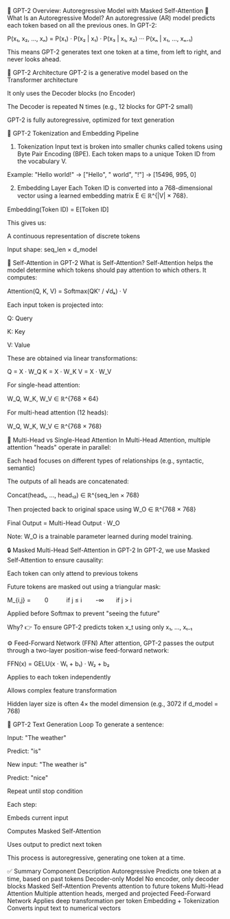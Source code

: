 📘 GPT-2 Overview: Autoregressive Model with Masked Self-Attention
🧠 What Is an Autoregressive Model?
An autoregressive (AR) model predicts each token based on all the previous ones. In GPT-2:

P(x₁, x₂, ..., xₙ) = P(x₁) · P(x₂ | x₁) · P(x₃ | x₁, x₂) ··· P(xₙ | x₁, ..., xₙ₋₁)

This means GPT-2 generates text one token at a time, from left to right, and never looks ahead.

🤖 GPT-2 Architecture
GPT-2 is a generative model based on the Transformer architecture

It only uses the Decoder blocks (no Encoder)

The Decoder is repeated N times (e.g., 12 blocks for GPT-2 small)

GPT-2 is fully autoregressive, optimized for text generation

🔄 GPT-2 Tokenization and Embedding Pipeline
1. Tokenization
Input text is broken into smaller chunks called tokens using Byte Pair Encoding (BPE). Each token maps to a unique Token ID from the vocabulary V.

Example:
"Hello world!" → ["Hello", " world", "!"] → [15496, 995, 0]

2. Embedding Layer
Each Token ID is converted into a 768-dimensional vector using a learned embedding matrix E ∈ ℝ^{|V| × 768}.

Embedding(Token ID) = E[Token ID]

This gives us:

A continuous representation of discrete tokens

Input shape: seq_len × d_model

🧠 Self-Attention in GPT-2
What is Self-Attention?
Self-Attention helps the model determine which tokens should pay attention to which others. It computes:

Attention(Q, K, V) = Softmax(QKᵀ / √dₖ) · V

Each input token is projected into:

Q: Query

K: Key

V: Value

These are obtained via linear transformations:

Q = X · W_Q
K = X · W_K
V = X · W_V

For single-head attention:

W_Q, W_K, W_V ∈ ℝ^{768 × 64}

For multi-head attention (12 heads):

W_Q, W_K, W_V ∈ ℝ^{768 × 768}

🧩 Multi-Head vs Single-Head Attention
In Multi-Head Attention, multiple attention "heads" operate in parallel:

Each head focuses on different types of relationships (e.g., syntactic, semantic)

The outputs of all heads are concatenated:

Concat(head₁, ..., head₁₂) ∈ ℝ^{seq_len × 768}

Then projected back to original space using W_O ∈ ℝ^{768 × 768}

Final Output = Multi-Head Output · W_O

Note: W_O is a trainable parameter learned during model training.

🔒 Masked Multi-Head Self-Attention in GPT-2
In GPT-2, we use Masked Self-Attention to ensure causality:

Each token can only attend to previous tokens

Future tokens are masked out using a triangular mask:

M_{i,j} =
  0   if j ≤ i
  -∞  if j > i

Applied before Softmax to prevent "seeing the future"

Why?
👉 To ensure GPT-2 predicts token x_t using only x₁, ..., xₜ₋₁

⚙️ Feed-Forward Network (FFN)
After attention, GPT-2 passes the output through a two-layer position-wise feed-forward network:

FFN(x) = GELU(x · W₁ + b₁) · W₂ + b₂

Applies to each token independently

Allows complex feature transformation

Hidden layer size is often 4× the model dimension (e.g., 3072 if d_model = 768)

🔁 GPT-2 Text Generation Loop
To generate a sentence:

Input: "The weather"

Predict: "is"

New input: "The weather is"

Predict: "nice"

Repeat until stop condition

Each step:

Embeds current input

Computes Masked Self-Attention

Uses output to predict next token

This process is autoregressive, generating one token at a time.

✅ Summary
Component	Description
Autoregressive	Predicts one token at a time, based on past tokens
Decoder-only Model	No encoder, only decoder blocks
Masked Self-Attention	Prevents attention to future tokens
Multi-Head Attention	Multiple attention heads, merged and projected
Feed-Forward Network	Applies deep transformation per token
Embedding + Tokenization	Converts input text to numerical vectors

